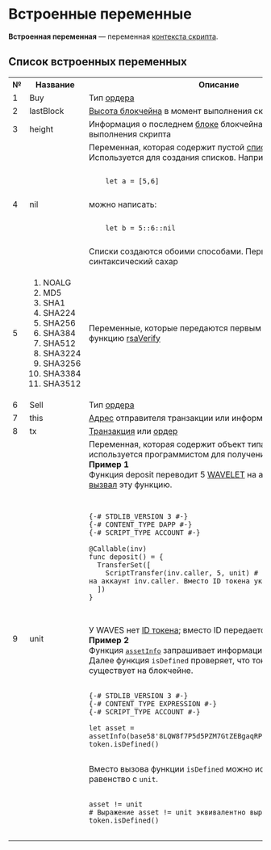 # Встроенные переменные

**Встроенная переменная** — переменная [контекста скрипта](/ride/script/script-context.md).

## Список встроенных переменных
<table style="width:100%">
  <tr>
    <th>№</th>
    <th>Название</th>
    <th>Описание</th>
  </tr>
  <tr>
    <td>1</td>
    <td>Buy</td>
    <td>Тип <a href="/blockchain/order.md">ордера</a></td>
  </tr>
  <tr>
    <td>2</td>
    <td>lastBlock</td>
    <td><a href="/blockchain/blockchain/blockchain-height.md">Высота блокчейна</a> в момент выполнения скрипта</td>
  </tr>
  <tr>
    <td>3</td>
    <td>height</td>
    <td>Информация о последнем <a href="/blockchain/block.md">блоке</a> блокчейна в момент выполнения скрипта</td>
  </tr>
  <tr>
    <td>4</td>
    <td>nil</td>
    <td>Переменная, которая содержит пустой <a href="/ride/data-types/list.md">список.</a><br>Используется для создания списков. Например, вместо:<br>
<pre>
<code class=“lang-ride”>
    let a = [5,6]
</code>
</pre>
    можно написать:
<pre>
<code class=“lang-ride”>
    let b = 5::6::nil
</code>
</pre>
      Списки создаются обоими способами. Первый способ — синтаксический сахар      
    </td>
  </tr>
  <tr>
    <td>5</td>
    <td>
      <ol>
        <li>NOALG</li><li>MD5</li>
        <li>SHA1</li><li>SHA224</li>
        <li>SHA256</li><li>SHA384</li>
        <li>SHA512</li><li>SHA3224</li>
        <li>SHA3256</li><li>SHA3384</li>
        <li>SHA3512</li></ol>
    </td>
    <td>
      Переменные, которые передаются первым параметром в функцию <a href="/ride/functions/built-in-functions/verification-functions.md">rsaVerify</a>
    </td>
  </tr>
  <tr>
    <td>6</td>
    <td>Sell</td>
    <td>Тип <a href="blockchain/order.md">ордера</a></td>
  </tr>
  <tr>
    <td>7</td>
    <td>this</td>
    <td><a href="/blockchain/address.md">Адрес</a> отправителя транзакции или информация о <a href="/blockchain/token.md">токене</a></td>
  </tr>
  <tr>
    <td>8</td>
    <td>tx</td>
    <td><a href="/blockchain/transaction.md">Транзакция</a> или <a href="/blockchain/order.md">ордер</a></td>
  </tr>
  <tr>
    <td>9</td>
    <td>unit</td>
    <td>Переменная, которая содержит объект типа <a href="/ride/data-types/unit.md">Unit</a>. Переменная используется программистом для получения объекта типа <tt>Unit</tt>. <br><b>Пример 1</b><br> Функция deposit переводит 5 <a href="/blockchain/token/wavelet.md">WAVELET</a> на аккаунт, который <a href="/ride/functions/callable-function.md">вызвал</a> эту функцию.

<pre>
<code class=“lang-ride”>

{-# STDLIB_VERSION 3 #-}
{-# CONTENT_TYPE DAPP #-}
{-# SCRIPT_TYPE ACCOUNT #-}

@Callable(inv)
func deposit() = {
  TransferSet([
    ScriptTransfer(inv.caller, 5, unit) # Перевести 5 WAVELET на аккаунт inv.caller. Вместо ID токена указан unit
  ])
}

</code>
</pre>

У WAVES нет <a href="/blockchain/token/token-id.md">ID токена</a>; вместо ID передается `unit`.<br><b>Пример 2</b><br>Функция <a href="/ride/functions/built-in-functions/blockchain-functions.md"><tt>assetInfo</tt></a> запрашивает информацию о токене по его ID. Далее функция `isDefined` проверяет, что токен с таким ID существует на блокчейне.
<pre>
<code class=“lang-ride”>
{-# STDLIB_VERSION 3 #-}
{-# CONTENT_TYPE EXPRESSION #-}
{-# SCRIPT_TYPE ACCOUNT #-}

let asset = assetInfo(base58'8LQW8f7P5d5PZM7GtZEBgaqRPGSzS3DfPuiXrURJ4AJS')
token.isDefined()
</code>
</pre>
Вместо вызова функции `isDefined` можно использовать равенство с `unit`.
<pre>
<code class=“lang-ride”>
asset != unit
# Выражение asset != unit эквивалентно выражению token.isDefined()
</code>
</pre>
  </td>
  </tr>
</table>
